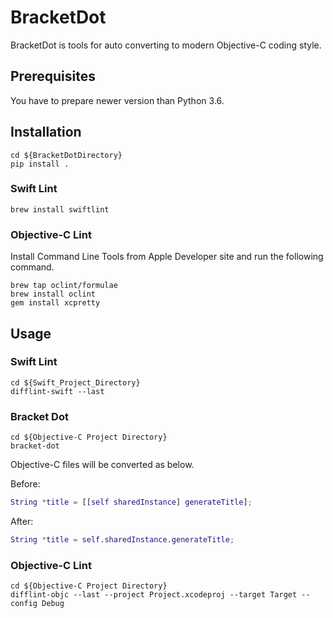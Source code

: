 # BracketDot

BracketDot is tools for auto converting to modern Objective-C coding style.

## Prerequisites
You have to prepare newer version than Python 3.6.

## Installation

```shell
cd ${BracketDotDirectory}
pip install .
```

### Swift Lint

```shell
brew install swiftlint
```

### Objective-C Lint
Install Command Line Tools from Apple Developer site and run the following command.

```shell
brew tap oclint/formulae
brew install oclint
gem install xcpretty
```

## Usage
### Swift Lint

```shell
cd ${Swift_Project_Directory}
difflint-swift --last
```

### Bracket Dot

```shell
cd ${Objective-C Project Directory}
bracket-dot
```

Objective-C files will be converted as below.

Before:

```objc:sample.m
String *title = [[self sharedInstance] generateTitle];
```

After:

```objc:sample.m
String *title = self.sharedInstance.generateTitle;
```

### Objective-C Lint

```shell
cd ${Objective-C Project Directory}
difflint-objc --last --project Project.xcodeproj --target Target --config Debug
```
